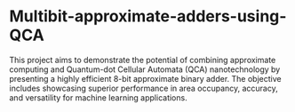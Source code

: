 # Multibit-approximate-adders-using-QCA
This project aims to demonstrate the potential of combining approximate computing and Quantum-dot Cellular Automata (QCA) nanotechnology by presenting a highly efficient 8-bit approximate binary adder. The objective includes showcasing superior performance in area occupancy, accuracy, and versatility for machine learning applications. 
